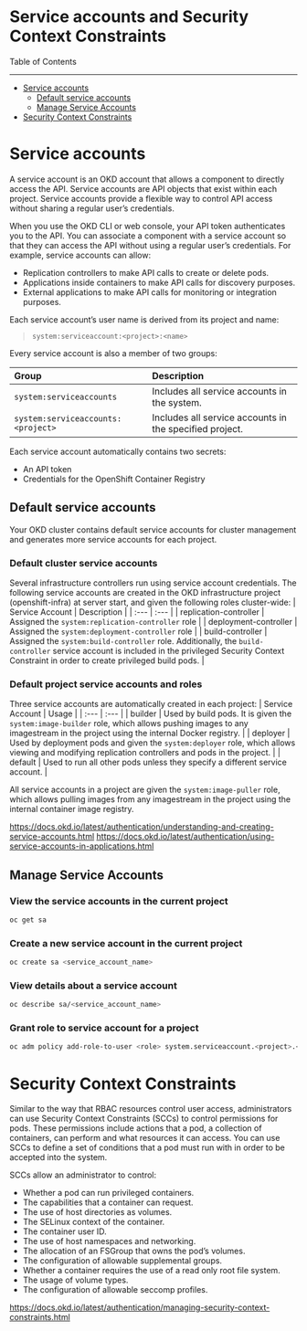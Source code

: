 # Service accounts and Security Context Constraints <!-- omit in toc -->

Table of Contents

---
- [Service accounts](#service-accounts)
	- [Default service accounts](#default-service-accounts)
	- [Manage Service Accounts](#manage-service-accounts)
- [Security Context Constraints](#security-context-constraints)



# Service accounts

A service account is an OKD account that allows a component to directly access the API. Service accounts are API objects that exist within each project. Service accounts provide a flexible way to control API access without sharing a regular user’s credentials.

When you use the OKD CLI or web console, your API token authenticates you to the API. You can associate a component with a service account so that they can access the API without using a regular user’s credentials. For example, service accounts can allow:
- Replication controllers to make API calls to create or delete pods.
- Applications inside containers to make API calls for discovery purposes.
- External applications to make API calls for monitoring or integration purposes.

Each service account’s user name is derived from its project and name:
> `system:serviceaccount:<project>:<name>`

Every service account is also a member of two groups:

| Group | Description |
| :--- | :--- |
| `system:serviceaccounts` | Includes all service accounts in the system. |
| `system:serviceaccounts:<project>` | Includes all service accounts in the specified project. |


Each service account automatically contains two secrets:
- An API token
- Credentials for the OpenShift Container Registry

## Default service accounts

Your OKD cluster contains default service accounts for cluster management and generates more service accounts for each project.

### Default cluster service accounts <!-- omit in toc -->

Several infrastructure controllers run using service account credentials. The following service accounts are created in the OKD infrastructure project (openshift-infra) at server start, and given the following roles cluster-wide:
| Service Account | Description |
| :--- | :--- |
| replication-controller | Assigned the `system:replication-controller` role |
| deployment-controller | Assigned the `system:deployment-controller` role |
| build-controller | Assigned the `system:build-controller` role. Additionally, the `build-controller` service account is included in the privileged Security Context Constraint in order to create privileged build pods. |


### Default project service accounts and roles <!-- omit in toc -->

Three service accounts are automatically created in each project:
| Service Account | Usage |
| :--- | :--- |
| builder | Used by build pods. It is given the `system:image-builder` role, which allows pushing images to any imagestream in the project using the internal Docker registry. |
| deployer | Used by deployment pods and given the `system:deployer` role, which allows viewing and modifying replication controllers and pods in the project. |
| default | Used to run all other pods unless they specify a different service account. |

All service accounts in a project are given the `system:image-puller` role, which allows pulling images from any imagestream in the project using the internal container image registry.

https://docs.okd.io/latest/authentication/understanding-and-creating-service-accounts.html
https://docs.okd.io/latest/authentication/using-service-accounts-in-applications.html

## Manage Service Accounts

### View the service accounts in the current project <!-- omit in toc -->
```bash
oc get sa
```

### Create a new service account in the current project <!-- omit in toc -->
```bash
oc create sa <service_account_name>
```

### View details about a service account <!-- omit in toc -->
```bash
oc describe sa/<service_account_name>
```

### Grant role to service account for a project <!-- omit in toc -->
```bash
oc adm policy add-role-to-user <role> system.serviceaccount.<project>.<service_account_name>
```



# Security Context Constraints


Similar to the way that RBAC resources control user access, administrators can use Security Context Constraints (SCCs) to control permissions for pods. These permissions include actions that a pod, a collection of containers, can perform and what resources it can access. You can use SCCs to define a set of conditions that a pod must run with in order to be accepted into the system.

SCCs allow an administrator to control:
- Whether a pod can run privileged containers.
- The capabilities that a container can request.
- The use of host directories as volumes.
- The SELinux context of the container.
- The container user ID.
- The use of host namespaces and networking.
- The allocation of an FSGroup that owns the pod’s volumes.
- The configuration of allowable supplemental groups.
- Whether a container requires the use of a read only root file system.
- The usage of volume types.
- The configuration of allowable seccomp profiles.



https://docs.okd.io/latest/authentication/managing-security-context-constraints.html